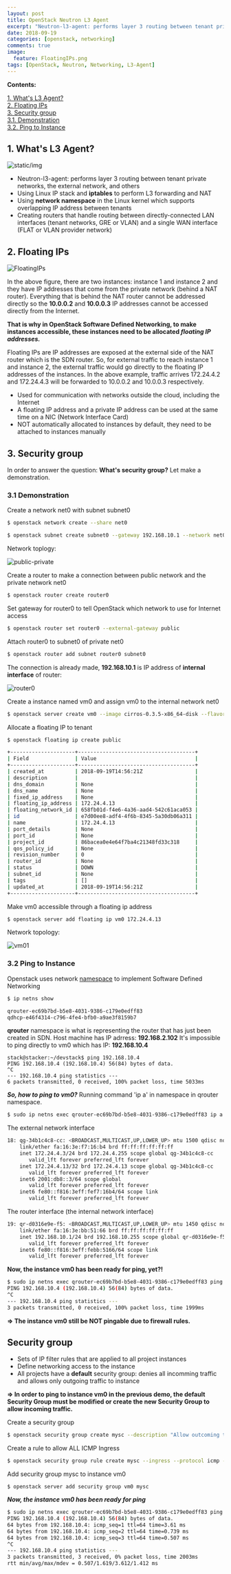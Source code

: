 ```yaml
---
layout: post
title: OpenStack Neutron L3 Agent
excerpt: "Neutron-l3-agent: performs layer 3 routing between tenant private networks, the external network, and others"
date: 2018-09-19
categories: [openstack, networking]
comments: true
image:
  feature: FloatingIPs.png
tags: [OpenStack, Neutron, Networking, L3-Agent]
---
```


**Contents:**


<!-- MarkdownTOC -->
[1. What's L3 Agent?](#-what-is-l3-agent)  
[2. Floating IPs](#-floating-ips)  
[3. Security group](#-security-group)  
[3.1. Demonstration](#demonstration)  
[3.2. Ping to Instance](#ping-to-instance)   
<!-- /MarkdownTOC -->

<a name="-what-is-l3-agent"><a/>
## 1. What's L3 Agent?

  
![static/img](/static/img/l3-agent/network-traffic-copy.png)  

* Neutron-l3-agent: performs layer 3 routing between tenant private networks, the external network, and others
* Using Linux IP stack and **iptables** to perform L3 forwarding and NAT
* Using **network namespace** in the Linux kernel which supports overlapping IP address between tenants
* Creating routers that handle routing between directly-connected LAN interfaces (tenant networks, GRE or VLAN) and a single WAN interface (FLAT or VLAN provider network)

<a name="-floating-ips"><a/>
## 2. Floating IPs

![FloatingIPs](/static/img/l3-agent/FloatingIPs.png)  

In the above figure, there are two instances: instance 1 and instance 2 and they have IP addresses that come from the private network (behind a NAT router). Everything that is behind the NAT router cannot be addressed directly so the **10.0.0.2** and **10.0.0.3** IP addresses cannot be accessed directly from the Internet.  

**That is why in OpenStack Software Defined Networking, to make instances accessible, these instances need to be allocated *floating IP addresses.***

Floating IPs are IP addresses are exposed at the external side of the NAT router which is the SDN router. So, for external traffic to reach instance 1 and instance 2, the external traffic would go directly to the floating IP addresses of the instances. In the above example, traffic arrives 172.24.4.2 and 172.24.4.3 will be forwarded to 10.0.0.2 and 10.0.0.3 respectively.

* Used for communication with networks outside the cloud, including the Internet
* A floating IP address and a private IP address can be used at the same time on a NIC (Network Interface Card)
* NOT automatically allocated to instances by default, they need to be attached to instances manually


<a name="-security-group"><a/>
## 3. Security group

In order to answer the question: **What's security group?** Let make a demonstration.

<a name="demonstration"><a/>
### 3.1 Demonstration
  
Create a network net0 with subnet subnet0
```bash
$ openstack network create --share net0  

$ openstack subnet create subnet0 --gateway 192.168.10.1 --network net0 --subnet-range 192.168.10.0/24
```
Network toplogy:  

![public-private](/static/img/l3-agent/public-private1.png)


Create a router to make a connection between public network and the private network net0
```bash
$ openstack router create router0
```

Set gateway for router0 to tell OpenStack which network to use for Internet access
```bash
$ openstack router set router0 --external-gateway public
```

Attach router0 to subnet0 of private net0
```bash
$ openstack router add subnet router0 subnet0
```

The connection is already made, **192.168.10.1** is IP address of **internal interface** of router:

![router0](/static/img/l3-agent/attached-router01.png)

Create a instance named vm0 and assign vm0 to the internal network net0
```bash
$ openstack server create vm0 --image cirros-0.3.5-x86_64-disk --flavor m1.tiny --network net0
```

Allocate a floating IP to tenant
```bash
$ openstack floating ip create public

+---------------------+--------------------------------------+
| Field               | Value                                |
+---------------------+--------------------------------------+
| created_at          | 2018-09-19T14:56:21Z                 |
| description         |                                      |
| dns_domain          | None                                 |
| dns_name            | None                                 |
| fixed_ip_address    | None                                 |
| floating_ip_address | 172.24.4.13                          |
| floating_network_id | 658fb01d-f4e6-4a36-aad4-542c61aca053 |
| id                  | e7d00ee8-adf4-4f6b-8345-5a30db06a311 |
| name                | 172.24.4.13                          |
| port_details        | None                                 |
| port_id             | None                                 |
| project_id          | 86bacea0e4e64f7ba4c21348fd33c318     |
| qos_policy_id       | None                                 |
| revision_number     | 0                                    |
| router_id           | None                                 |
| status              | DOWN                                 |
| subnet_id           | None                                 |
| tags                | []                                   |
| updated_at          | 2018-09-19T14:56:21Z                 |
+---------------------+--------------------------------------+
```

Make vm0 accessible through a floating ip address
```bash
$ openstack server add floating ip vm0 172.24.4.13
```

Network topology:

![vm01](/static/img/l3-agent/vm01.png)

<a name="ping-to-instance"><a/>
### 3.2 Ping to Instance

Openstack uses network [namespace](https://truongnh1992.github.io/2018-09-11-network-namespace-in-linux/) to implement Software Defined Networking
```bash
$ ip netns show

qrouter-ec69b7bd-b5e8-4031-9386-c179e0edff83
qdhcp-e46f4314-c796-4fe4-bfb0-a9ae3f8159b7
```
**qrouter** namespace is what is representing the router that has just been created in SDN.
Host machine has IP adrress: **192.168.2.102**
It's impossible to ping directly to vm0 which has IP: **192.168.10.4**
```
stack@stacker:~/devstack$ ping 192.168.10.4
PING 192.168.10.4 (192.168.10.4) 56(84) bytes of data.
^C
--- 192.168.10.4 ping statistics ---
6 packets transmitted, 0 received, 100% packet loss, time 5033ms
```

***So, how to ping to vm0?***
Running command 'ip a' in namespace in qrouter namespace.

```sh
$ sudo ip netns exec qrouter-ec69b7bd-b5e8-4031-9386-c179e0edff83 ip a
```
The external network interface
```sh
18: qg-34b1c4c8-cc: <BROADCAST,MULTICAST,UP,LOWER_UP> mtu 1500 qdisc noqueue state UNKNOWN group default qlen 1
    link/ether fa:16:3e:f7:16:b4 brd ff:ff:ff:ff:ff:ff
    inet 172.24.4.3/24 brd 172.24.4.255 scope global qg-34b1c4c8-cc
       valid_lft forever preferred_lft forever
    inet 172.24.4.13/32 brd 172.24.4.13 scope global qg-34b1c4c8-cc
       valid_lft forever preferred_lft forever
    inet6 2001:db8::3/64 scope global 
       valid_lft forever preferred_lft forever
    inet6 fe80::f816:3eff:fef7:16b4/64 scope link 
       valid_lft forever preferred_lft forever
```

The router interface (the internal network interface)
```sh
19: qr-d0316e9e-f5: <BROADCAST,MULTICAST,UP,LOWER_UP> mtu 1450 qdisc noqueue state UNKNOWN group default qlen 1
    link/ether fa:16:3e:bb:51:66 brd ff:ff:ff:ff:ff:ff
    inet 192.168.10.1/24 brd 192.168.10.255 scope global qr-d0316e9e-f5
       valid_lft forever preferred_lft forever
    inet6 fe80::f816:3eff:febb:5166/64 scope link 
       valid_lft forever preferred_lft forever
```
**Now, the instance vm0 has been ready for ping, yet?!**

```sh
$ sudo ip netns exec qrouter-ec69b7bd-b5e8-4031-9386-c179e0edff83 ping 192.168.10.4
PING 192.168.10.4 (192.168.10.4) 56(84) bytes of data.
^C
--- 192.168.10.4 ping statistics ---
3 packets transmitted, 0 received, 100% packet loss, time 1999ms
```
**=> The instance vm0 still be NOT pingable due to firewall rules.**

## Security group

- Sets of IP filter rules that are applied to all project instances
- Define networking access to the instance
- All projects have a **default** security group: denies all incomming traffic and allows only outgoing traffic to instance

**=> In order to ping to instance vm0 in the previous demo, the default Security Group must be modified or create the new Security Group to allow incoming traffic.**

Create a security group
```sh
$ openstack security group create mysc --description "Allow outcoming traffic"
```
Create a rule to allow ALL ICMP Ingress
```sh
$ openstack security group rule create mysc --ingress --protocol icmp --remote-ip 0.0.0.0/0
```
Add security group mysc to instance vm0
```
$ openstack server add security group vm0 mysc
```
***Now, the instance vm0 has been ready for ping***

```sh
$ sudo ip netns exec qrouter-ec69b7bd-b5e8-4031-9386-c179e0edff83 ping 192.168.10.4
PING 192.168.10.4 (192.168.10.4) 56(84) bytes of data.
64 bytes from 192.168.10.4: icmp_seq=1 ttl=64 time=3.61 ms
64 bytes from 192.168.10.4: icmp_seq=2 ttl=64 time=0.739 ms
64 bytes from 192.168.10.4: icmp_seq=3 ttl=64 time=0.507 ms
^C
--- 192.168.10.4 ping statistics ---
3 packets transmitted, 3 received, 0% packet loss, time 2003ms
rtt min/avg/max/mdev = 0.507/1.619/3.612/1.412 ms
```
